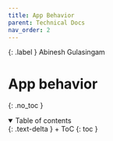 ```yaml
---
title: App Behavior
parent: Technical Docs
nav_order: 2
---
```


{: .label }
Abinesh Gulasingam
# App behavior
{: .no_toc }


<details open markdown="block">
{: .text-delta }
<summary>Table of contents</summary>
+ ToC
{: toc }
</details>
